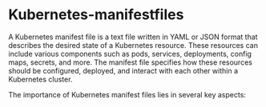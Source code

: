 # Kubernetes-manifestfiles
A Kubernetes manifest file is a text file written in YAML or JSON format that describes the desired state of a Kubernetes resource. These resources can include various components such as pods, services, deployments, config maps, secrets, and more. The manifest file specifies how these resources should be configured, deployed, and interact with each other within a Kubernetes cluster.

The importance of Kubernetes manifest files lies in several key aspects:
